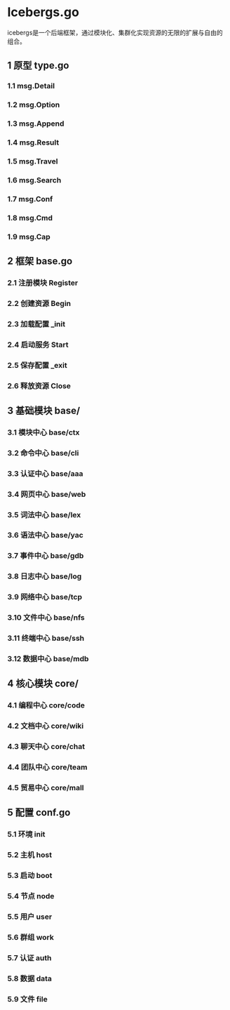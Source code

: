 # Icebergs.go

icebergs是一个后端框架，通过模块化、集群化实现资源的无限的扩展与自由的组合。

## 1 原型 type.go
### 1.1 msg.Detail
### 1.2 msg.Option
### 1.3 msg.Append
### 1.4 msg.Result
### 1.5 msg.Travel
### 1.6 msg.Search
### 1.7 msg.Conf
### 1.8 msg.Cmd
### 1.9 msg.Cap

## 2 框架 base.go
### 2.1 注册模块 Register
### 2.2 创建资源 Begin
### 2.3 加载配置 _init
### 2.4 启动服务 Start
### 2.5 保存配置 _exit
### 2.6 释放资源 Close

## 3 基础模块 base/
### 3.1 模块中心 base/ctx
### 3.2 命令中心 base/cli
### 3.3 认证中心 base/aaa
### 3.4 网页中心 base/web

### 3.5 词法中心 base/lex
### 3.6 语法中心 base/yac
### 3.7 事件中心 base/gdb
### 3.8 日志中心 base/log

### 3.9 网络中心 base/tcp
### 3.10 文件中心 base/nfs
### 3.11 终端中心 base/ssh
### 3.12 数据中心 base/mdb

## 4 核心模块 core/
### 4.1 编程中心 core/code
### 4.2 文档中心 core/wiki
### 4.3 聊天中心 core/chat
### 4.4 团队中心 core/team
### 4.5 贸易中心 core/mall

## 5 配置 conf.go
### 5.1 环境 init
### 5.2 主机 host
### 5.3 启动 boot
### 5.4 节点 node
### 5.5 用户 user
### 5.6 群组 work
### 5.7 认证 auth
### 5.8 数据 data
### 5.9 文件 file

